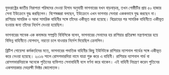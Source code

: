 যুক্তরাষ্ট্রের জাতীয় নিরাপত্তা পরিষদের দেওয়া হিসাব অনুযায়ী ভাগনারের যখন বাড়বাড়ন্ত, তখন গোষ্ঠীটির প্রায় ৫০ হাজার সেনা ইউক্রেনে যুদ্ধ করছিলেন। বিশেষজ্ঞরা বলছেন, ইউক্রেনে এখন ভাগনার সেনারা এককভাবে যুদ্ধ করছেন না। রাশিয়ার সামরিক ও আধা সামরিক বাহিনীর সঙ্গে তাঁদের একীভূত করা হয়েছে। বিদ্রোহের পর সামরিক বাহিনীতে একীভূত হওয়ার জন্য তাঁদের নির্দেশ দেওয়া হয়েছিল।

ভাগনারের সাবেক এক কমান্ডার সম্প্রতি বিবিসিকে বলেন, ভাগনারের সেনাদের হয় রাশিয়ার প্রতিরক্ষা মন্ত্রণালয়ের হয়ে বিভিন্ন বাহিনীতে যোগদান, নয়তো চলে যাওয়ার নির্দেশ দিয়েছিল ক্রেমলিন।

ব্রিটিশ গোয়েন্দা কর্মকর্তাদের মতে, ভাগনারের পদাতিক বাহিনীর কিছু ইউনিটকে রাশিয়ার ন্যাশনাল গার্ডের সঙ্গে একীভূত করে নেওয়া হয়েছে। ২০১৬ সালে রোসগভারদিয়া নামে যাত্রা শুরু করে এ বাহিনী। রাশিয়ার ন্যাশনাল গার্ড বা রোসগভারদিয়াকে অনেকে পুতিনের ব্যক্তিগত সেনাবাহিনী বলে বর্ণনা করে থাকেন। এই বাহিনী নিয়ন্ত্রণ করেন পুতিনের একসময়কার দেহরক্ষী ভিক্টর জোলোতভ।
